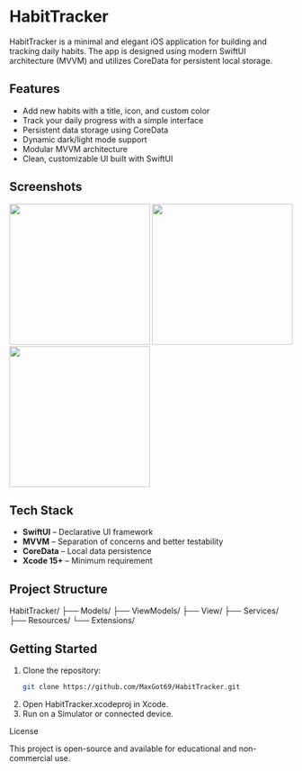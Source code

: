 # HabitTracker

HabitTracker is a minimal and elegant iOS application for building and tracking daily habits. The app is designed using modern SwiftUI architecture (MVVM) and utilizes CoreData for persistent local storage.

## Features

- Add new habits with a title, icon, and custom color
- Track your daily progress with a simple interface
- Persistent data storage using CoreData
- Dynamic dark/light mode support
- Modular MVVM architecture
- Clean, customizable UI built with SwiftUI

## Screenshots

<p float="left">
  <img src="Screenshons/Simulator Screenshot - iPhone 16 Pro - 2025-07-18 at 16.05.37.png" width="250">
  <img src="Screenshons/Simulator Screenshot - iPhone 16 Pro - 2025-07-18 at 16.05.53.png" width="250">
  <img src="Screenshons/Simulator Screenshot - iPhone 16 Pro - 2025-07-18 at 16.06.46.png" width="250">
</p>

## Tech Stack

- **SwiftUI** – Declarative UI framework
- **MVVM** – Separation of concerns and better testability
- **CoreData** – Local data persistence
- **Xcode 15+** – Minimum requirement

## Project Structure
HabitTracker/
├── Models/
├── ViewModels/
├── View/
├── Services/
├── Resources/
└── Extensions/

## Getting Started

1. Clone the repository:
   ```bash
   git clone https://github.com/MaxGot69/HabitTracker.git
2.	Open HabitTracker.xcodeproj in Xcode.
3.	Run on a Simulator or connected device.

License

This project is open-source and available for educational and non-commercial use.
